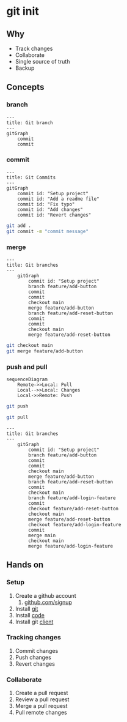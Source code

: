 # git init


## Why

- Track changes
- Collaborate
- Single source of truth
- Backup

## Concepts

### branch

```mermaid
---
title: Git branch
---
gitGraph
    commit
    commit
```

### commit

```mermaid
---
title: Git Commits
---
gitGraph
    commit id: "Setup project"
    commit id: "Add a readme file"
    commit id: "Fix typo"
    commit id: "Add changes"
    commit id: "Revert changes"
```

```bash
git add .
git commit -m "commit message"
```

### merge

```mermaid
---
title: Git branches
---
    gitGraph
        commit id: "Setup project"
        branch feature/add-button
        commit
        commit
        checkout main
        merge feature/add-button
        branch feature/add-reset-button
        commit
        commit
        checkout main
        merge feature/add-reset-button
```

```bash
git checkout main
git merge feature/add-button
```

### push and pull

```mermaid
sequenceDiagram
    Remote->>Local: Pull
    Local-->>Local: Changes
    Local->>Remote: Push
```

```bash
git push
```

```bash
git pull
```

```mermaid
---
title: Git branches
---
    gitGraph
        commit id: "Setup project"
        branch feature/add-button
        commit
        commit
        checkout main
        merge feature/add-button
        branch feature/add-reset-button
        commit
        checkout main
        branch feature/add-login-feature
        commit
        checkout feature/add-reset-button
        checkout main
        merge feature/add-reset-button
        checkout feature/add-login-feature
        commit
        merge main
        checkout main
        merge feature/add-login-feature
```

## Hands on

### Setup

1. Create a github account
    1. [github.com/signup](https://github.com/signup)
1. Install [git](https://git-scm.com/downloads/win)
1. Install [code](https://apps.microsoft.com/detail/xp9khm4bk9fz7q)
1. Install git [client](https://desktop.github.com/download/)

### Tracking changes

1. Commit changes
2. Push changes
3. Revert changes

### Collaborate

1. Create a pull request
2. Review a pull request
3. Merge a pull request
4. Pull remote changes
